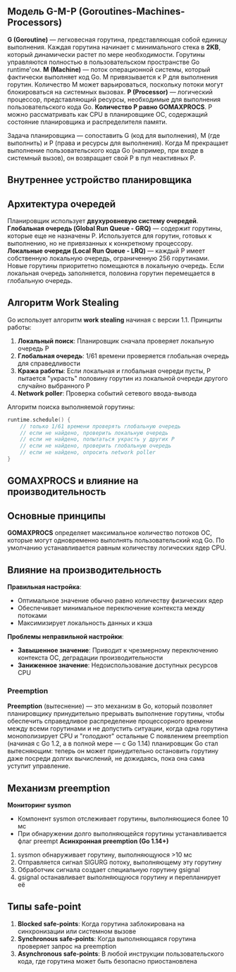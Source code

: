 ## **Модель G-M-P (Goroutines-Machines-Processors)**

**G (Goroutine)** — легковесная горутина, представляющая собой единицу выполнения. Каждая горутина начинает с минимального стека в **2KB**, который динамически растет по мере необходимости. Горутины управляются полностью в пользовательском пространстве Go runtime'ом.
**M (Machine)** — поток операционной системы, который фактически выполняет код Go. M привязывается к P для выполнения горутин. Количество M может варьироваться, поскольку потоки могут блокироваться на системных вызовах. 
**P (Processor)** — логический процессор, представляющий ресурсы, необходимые для выполнения пользовательского кода Go. **Количество P равно GOMAXPROCS**. P можно рассматривать как CPU в планировщике ОС, содержащий состояние планировщика и распределителя памяти.

Задача планировщика — сопоставить G (код для выполнения), M (где выполнить) и P (права и ресурсы для выполнения). Когда M прекращает выполнение пользовательского кода Go (например, при входе в системный вызов), он возвращает свой P в пул неактивных P. 

## **Внутреннее устройство планировщика**
## **Архитектура очередей**
Планировщик использует **двухуровневую систему очередей**. **Глобальная очередь (Global Run Queue - GRQ)** — содержит горутины, которые еще не назначены P. Используется для горутин, готовых к выполнению, но не привязанных к конкретному процессору. **Локальные очереди (Local Run Queue - LRQ)** — каждый P имеет собственную локальную очередь, ограниченную 256 горутинами. Новые горутины приоритетно помещаются в локальную очередь. Если локальная очередь заполняется, половина горутин перемещается в глобальную очередь.

## **Алгоритм Work Stealing**
Go использует алгоритм **work stealing** начиная с версии 1.1. Принципы работы:
1. **Локальный поиск**: Планировщик сначала проверяет локальную очередь P
2. **Глобальная очередь**: 1/61 времени проверяется глобальная очередь для справедливости
3. **Кража работы**: Если локальная и глобальная очереди пусты, P пытается "украсть" половину горутин из локальной очереди другого случайно выбранного P
4. **Network poller**: Проверка событий сетевого ввода-вывода

Алгоритм поиска выполняемой горутины:
```go
runtime.schedule() {
    // только 1/61 времени проверять глобальную очередь
    // если не найдено, проверить локальную очередь
    // если не найдено, попытаться украсть у других P
    // если не найдено, проверить глобальную очередь
    // если не найдено, опросить network poller
}
```

## **GOMAXPROCS и влияние на производительность**
## **Основные принципы**

**GOMAXPROCS** определяет максимальное количество потоков ОС, которые могут одновременно выполнять пользовательский код Go. По умолчанию устанавливается равным количеству логических ядер CPU.

## **Влияние на производительность**
**Правильная настройка**:
- Оптимальное значение обычно равно количеству физических ядер
- Обеспечивает минимальное переключение контекста между потоками
- Максимизирует локальность данных и кэша

**Проблемы неправильной настройки**:
- **Завышенное значение**: Приводит к чрезмерному переключению контекста ОС, деградации производительности
- **Заниженное значение**: Недоиспользование доступных ресурсов CPU

### **Preemption**
**Preemption** (вытеснение) — это механизм в Go, который позволяет планировщику принудительно прерывать выполнение горутины, чтобы обеспечить справедливое распределение процессорного времени между всеми горутинами и не допустить ситуации, когда одна горутина монополизирует CPU и "голодают" остальные
С появлением preemption (начиная с Go 1.2, а в полной мере — с Go 1.14) планировщик Go стал вытесняющим: теперь он может принудительно остановить горутину даже посреди долгих вычислений, не дожидаясь, пока она сама уступит управление.
## **Механизм preemption**

**Мониторинг sysmon**
- Компонент sysmon отслеживает горутины, выполняющиеся более 10 мс
- При обнаружении долго выполняющейся горутины устанавливается флаг preempt
**Асинхронная preemption (Go 1.14+)**
1. sysmon обнаруживает горутину, выполняющуюся >10 мс
2. Отправляется сигнал SIGURG потоку, выполняющему эту горутину
3. Обработчик сигнала создает специальную горутину gsignal
4. gsignal останавливает выполняющуюся горутину и перепланирует её

## **Типы safe-point**
1. **Blocked safe-points**: Когда горутина заблокирована на синхронизации или системном вызове
2. **Synchronous safe-points**: Когда выполняющаяся горутина проверяет запрос на preemption
3. **Asynchronous safe-points**: В любой инструкции пользовательского кода, где горутина может быть безопасно приостановлена
